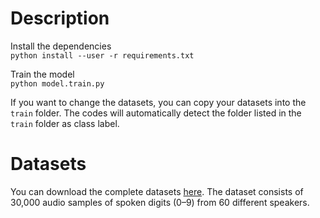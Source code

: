 # Description
Install the dependencies \
`python install --user -r requirements.txt` 

Train the model \
`python model.train.py`

If you want to change the datasets, you can copy your datasets into the `train` folder. The codes will automatically detect the folder listed in the `train` folder as class label.

# Datasets
You can download the complete datasets <a href="https://github.com/soerenab/AudioMNIST">here</a>. The dataset consists of 30,000 audio samples of spoken digits (0–9) from 60 different speakers.
